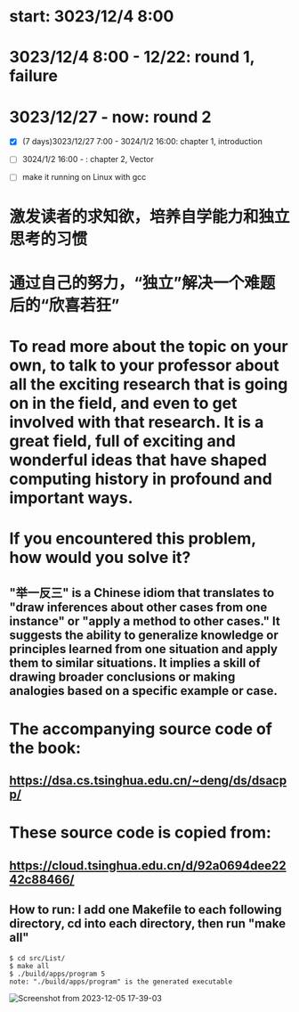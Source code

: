 # start: 3023/12/4 8:00
# 3023/12/4 8:00 - 12/22: round 1, failure
# 3023/12/27 - now: round 2
- [x] (7 days)3023/12/27 7:00 - 3024/1/2 16:00: chapter 1, introduction
- [ ] 3024/1/2 16:00 - : chapter 2, Vector

- [ ] make it running on Linux with gcc
# 激发读者的求知欲，培养自学能力和独立思考的习惯
# 通过自己的努力，“独立”解决一个难题后的“欣喜若狂”
# To read more about the topic on your own, to talk to your professor about all the exciting research that is going on in the field, and even to get involved with that research. It is a great field, full of exciting and wonderful ideas that have shaped computing history in profound and important ways. 
# If you encountered this problem, how would you solve it?
## "举一反三" is a Chinese idiom that translates to "draw inferences about other cases from one instance" or "apply a method to other cases." It suggests the ability to generalize knowledge or principles learned from one situation and apply them to similar situations. It implies a skill of drawing broader conclusions or making analogies based on a specific example or case.

# The accompanying source code of the book:
## https://dsa.cs.tsinghua.edu.cn/~deng/ds/dsacpp/
# These source code is copied from:
## https://cloud.tsinghua.edu.cn/d/92a0694dee2242c88466/

## How to run: I add one Makefile to each following directory, cd into each directory, then run "make all"
```
$ cd src/List/
$ make all
$ ./build/apps/program 5
note: "./build/apps/program" is the generated executable
```
![Screenshot from 2023-12-05 17-39-03](https://github.com/OccupyMars2025/dengjunhui-data-structure-cpp-source-code/assets/31559413/e23cb3b9-cf8d-4de0-84fb-787ac180b504)
